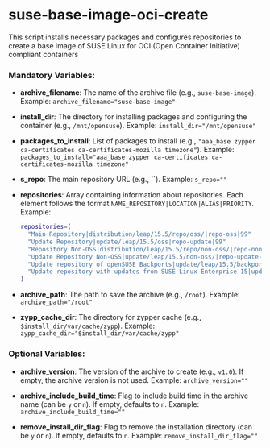# suse-base-image-oci-create
This script installs necessary packages and configures repositories to create a base image of SUSE Linux for OCI (Open Container Initiative) compliant containers

### Mandatory Variables:

- **archive_filename**: The name of the archive file (e.g., `suse-base-image`).
  Example: `archive_filename="suse-base-image"`

- **install_dir**: The directory for installing packages and configuring the container (e.g., `/mnt/opensuse`).
  Example: `install_dir="/mnt/opensuse"`

- **packages_to_install**: List of packages to install (e.g., `"aaa_base zypper ca-certificates ca-certificates-mozilla timezone"`).
  Example: `packages_to_install="aaa_base zypper ca-certificates ca-certificates-mozilla timezone"`

- **s_repo**: The main repository URL (e.g., ``).
  Example: `s_repo=""`

- **repositories**: Array containing information about repositories. Each element follows the format `NAME_REPOSITORY|LOCATION|ALIAS|PRIORITY`.
  Example:
  ```bash
  repositories=(
    "Main Repository|distribution/leap/15.5/repo/oss/|repo-oss|99"
    "Update Repository|update/leap/15.5/oss|repo-update|99"
    "Repository Non-OSS|distribution/leap/15.5/repo/non-oss/|repo-non-oss|99"
    "Update Repository Non-OSS|update/leap/15.5/non-oss/|repo-update-non-oss|99"
    "Update repository of openSUSE Backports|update/leap/15.5/backports/|repo-backports-update|99"
    "Update repository with updates from SUSE Linux Enterprise 15|update/leap/15.5/non-oss/|repo-sle-update|99"
  )

- **archive_path**: The path to save the archive (e.g., `/root`).
  Example: `archive_path="/root"`

- **zypp_cache_dir**: The directory for zypper cache (e.g., `$install_dir/var/cache/zypp`).
  Example: `zypp_cache_dir="$install_dir/var/cache/zypp"`

### Optional Variables:

- **archive_version**: The version of the archive to create (e.g., `v1.0`).
 If empty, the archive version is not used.
  Example: `archive_version=""`

- **archive_include_build_time**: Flag to include build time in the archive name (can be `y` or `n`).
  If empty, defaults to `n`.
  Example: `archive_include_build_time=""`

- **remove_install_dir_flag**: Flag to remove the installation directory (can be `y` or `n`).
  If empty, defaults to `n`.
  Example: `remove_install_dir_flag=""`
